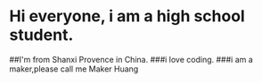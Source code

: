 # Hi everyone, i am a high school student.
##I'm from Shanxi Provence in China.
###i love coding.
###i am a maker,please call me  Maker Huang
